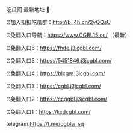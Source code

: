 吃瓜网 最新地址 👋 

⏰加入扣扣吃瓜群：http://b.j4h.cn/2yQQsU

⏰免翻入口导航：https://www.CGBL15.cc/  （最新）

⏰免翻入口6：https://fhde.j3jcgbl.com/

⏰免翻入口5：https://5451846.j3jcgbl.com/

⏰免翻入口4：https://blcgw.j3jcgbl.com/

⏰免翻入口3：https://cgbl.j3jcgbl.com/

⏰免翻入口2：https://ccggbl.j3jcgbl.com/

⏰免翻入口1：https://kxdcgbl.com/

telegram:https://t.me/cgblw_sq


